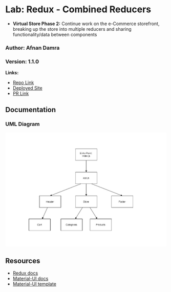 # Lab: Redux - Combined Reducers

- **Virtual Store Phase 2:** Continue work on the e-Commerce storefront, breaking up the store into multiple reducers and sharing functionality/data between components

### **Author:** Afnan Damra
### **Version:** 1.1.0

**Links:**

- [Repo Link](https://github.com/afnandamra/storefront)
- [Deployed Site](https://ad-storefront-401.netlify.app/)
- [PR Link](https://github.com/afnandamra/storefront/pull/2)

## Documentation

### UML Diagram

![UML Lab37](public/lab37.jpg)

## Resources

- [Redux docs](https://redux.js.org/introduction/getting-started)
- [Material-UI docs](https://material-ui.com/)
- [Material-UI template](https://material-ui.com/getting-started/templates/album/)

